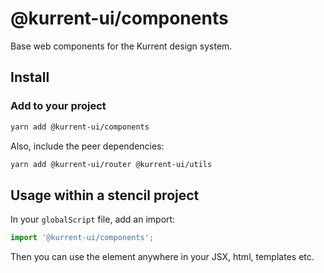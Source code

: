 # @kurrent-ui/components

Base web components for the Kurrent design system.

## Install

### Add to your project

```sh
yarn add @kurrent-ui/components
```

Also, include the peer dependencies:

```sh
yarn add @kurrent-ui/router @kurrent-ui/utils
```

## Usage within a stencil project

In your `globalScript` file, add an import:

```ts
import '@kurrent-ui/components';
```

Then you can use the element anywhere in your JSX, html, templates etc.
